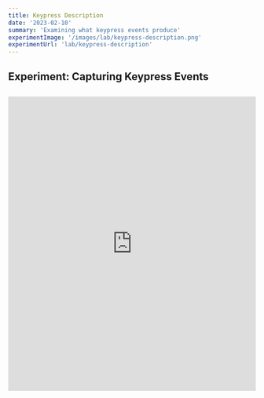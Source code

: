 ```yaml
---
title: Keypress Description
date: '2023-02-10'
summary: 'Examining what keypress events produce'
experimentImage: '/images/lab/keypress-description.png'
experimentUrl: 'lab/keypress-description'
---
```


## Experiment: Capturing Keypress Events

<div class="experiment">
<iframe height="600" style="width: 100%;" scrolling="no" title="Keypress Description" src="https://codepen.io/russellbits/embed/XWqXPNG?default-tab=html%2Cresult" frameborder="no" loading="lazy" allowtransparency="true" allowfullscreen="true">
  See the Pen <a href="https://codepen.io/russellbits/pen/XWqXPNG">
  Keypress Description</a> by Russell Warner (<a href="https://codepen.io/russellbits">@russellbits</a>)
  on <a href="https://codepen.io">CodePen</a>.
</iframe>
</div>

<style>
.experiment {
    margin: 2em 0 0 0;
}
</style>
